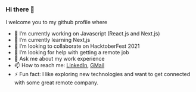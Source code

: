 ### Hi there 👋

<!--
**chiranjeevagrawal57/chiranjeevagrawal57** is a ✨ _special_ ✨ repository because its `README.md` (this file) appears on your GitHub profile.
-->

I welcome you to my github profile where

- 🔭 I’m currently working on Javascript (React.js and Next.js)
- 🌱 I’m currently learning Next,js
- 👯 I’m looking to collaborate on HacktoberFest 2021
- 🤔 I’m looking for help with getting a remote job
- 💬 Ask me about my work experience
- 📫 How to reach me: [LinkedIn](), [GMail]()
- ⚡ Fun fact: I like exploring new technologies and want to get connected with some great remote company.

